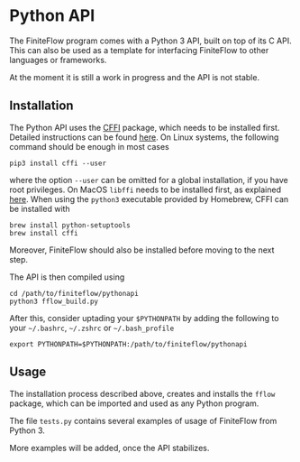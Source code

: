 # Python API

The FiniteFlow program comes with a Python 3 API, built on top of its C API.  This can also be used as a template for interfacing FiniteFlow to other languages or frameworks.

At the moment it is still a work in progress and the API is not stable.


## Installation

The Python API uses the [CFFI](https://cffi.readthedocs.io/en/stable/) package, which needs to be installed first.  Detailed instructions can be found [here](https://cffi.readthedocs.io/en/stable/installation.html).  On Linux systems, the following command should be enough in most cases
```
pip3 install cffi --user
```
where the option `--user` can be omitted for a global installation, if you have root privileges.  On MacOS `libffi` needs to be installed first, as explained [here](https://cffi.readthedocs.io/en/stable/installation.html#macos-x).  When using the `python3` executable provided by Homebrew, CFFI can be installed with
```
brew install python-setuptools
brew install cffi
```

Moreover, FiniteFlow should also be installed before moving to the next step.

The API is then compiled using
```
cd /path/to/finiteflow/pythonapi
python3 fflow_build.py
```

After this, consider uptading your `$PYTHONPATH` by adding the following to your `~/.bashrc`, `~/.zshrc` or `~/.bash_profile`
```
export PYTHONPATH=$PYTHONPATH:/path/to/finiteflow/pythonapi
```


## Usage
The installation process described above, creates and installs the `fflow` package, which can be imported and used as any Python program.

The file `tests.py` contains several examples of usage of FiniteFlow from Python 3.

More examples will be added, once the API stabilizes.
